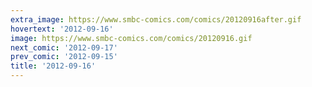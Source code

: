 ```yaml
---
extra_image: https://www.smbc-comics.com/comics/20120916after.gif
hovertext: '2012-09-16'
image: https://www.smbc-comics.com/comics/20120916.gif
next_comic: '2012-09-17'
prev_comic: '2012-09-15'
title: '2012-09-16'
---
```


